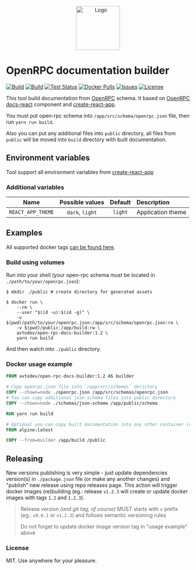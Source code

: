 <div align="center">
  <img src="https://hsto.org/webt/nc/kx/au/nckxaurura8zfd6pxx5vdh_ssw4.png" alt="Logo" width="120" />
</div>

# OpenRPC documentation builder

[![Build][badge_automated]][link_hub]
[![Build][badge_build]][link_hub]
[![Test Status][badge_test]][link_test]
[![Docker Pulls][badge_pulls]][link_hub]
[![Issues][badge_issues]][link_issues]
[![License][badge_license]][link_license]

This tool build documentation from [OpenRPC] schema. It based on [OpenRPC docs-react][openrpc-docs-react] component and [create-react-app].

You must put open-rpc schema into `/app/src/schema/openrpc.json` file, then run `yarn run build`.  

Also you can put any additional files into `public` directory, all files from `public` will be moved into `build` directory with built documentation.

## Environment variables

Tool support all environment variables from [create-react-app]

### Additional variables

Name              | Possible values | Default | Description
:---------------: | :-------------: | :-----: | :----------------
`REACT_APP_THEME` | `dark`, `light` | `light` | Application theme

## Examples

All supported docker tags [can be found here][link_hub_tags].

### Build using volumes

Run into your shell (your open-rpc schema must be located in `./path/to/your/openrpc.json`):

```shell script
$ mkdir ./public # create directory for generated assets

$ docker run \
    --rm \
    --user "$(id -u):$(id -g)" \
    -v $(pwd)/path/to/your/openrpc.json:/app/src/schema/openrpc.json:ro \
    -v $(pwd)/public:/app/build:rw \
    avtodev/open-rpc-docs-builder:1.2 \
    yarn run build
```

And then watch into `./public` directory.

### Docker usage example

```dockerfile
FROM avtodev/open-rpc-docs-builder:1.2 AS builder

# Copy openrpc.json file into `/app/src/schemas` derictory
COPY --chown=node ./openrpc.json /app/src/schemas/openrpc.json
# You can copy additional json-schema files into public directory
COPY --chown=node ./schemas/json-schema /app/public/schema

RUN yarn run build

# Optional you can copy built documentation into any other container (eg.: nginx)
FROM alpine:latest

COPY --from=builder /app/build /public
```

## Releasing

New versions publishing is very simple - just update dependencies version(s) in `./package.json` file (or make any another changes) and "publish" new release using repo releases page. This action will trigger docker images (re)building (eg.: release `v1.2.3` will create or update docker images with tags `1.2` and `1.2.3`).

> Release version _(and git tag, of course)_ MUST starts with `v` prefix (eg.: `v0.0.1` or `v1.2.3`) and follows semantic versioning rules
>
> Do not forget to update docker image version tag in "usage example" above

### License

MIT. Use anywhere for your pleasure.

[OpenRPC]:https://spec.open-rpc.org/
[openrpc-docs-react]:https://github.com/open-rpc/docs-react
[create-react-app]:https://github.com/facebook/create-react-app
[badge_automated]:https://img.shields.io/docker/cloud/automated/avtodev/open-rpc-docs-builder.svg?maxAge=30
[badge_pulls]:https://img.shields.io/docker/pulls/avtodev/open-rpc-docs-builder.svg?maxAge=30
[badge_issues]:https://img.shields.io/github/issues/avto-dev/open-rpc-docs-builder-docker.svg?maxAge=30
[badge_build]:https://img.shields.io/docker/cloud/build/avtodev/open-rpc-docs-builder.svg?maxAge=30
[badge_license]:https://img.shields.io/github/license/avto-dev/open-rpc-docs-builder-docker.svg?maxAge=30
[badge_test]:https://img.shields.io/github/workflow/status/avto-dev/open-rpc-docs-builder-docker/build?maxAge=30&logo=github
[link_test]:https://github.com/avto-dev/open-rpc-docs-builder-docker/actions
[link_hub]:https://hub.docker.com/r/avtodev/open-rpc-docs-builder
[link_hub_tags]:https://hub.docker.com/r/avtodev/open-rpc-docs-builder/tags
[link_license]:https://github.com/avto-dev/open-rpc-docs-builder-docker/blob/master/LICENSE
[link_issues]:https://github.com/avtodev/open-rpc-docs-builder-docker/issues
